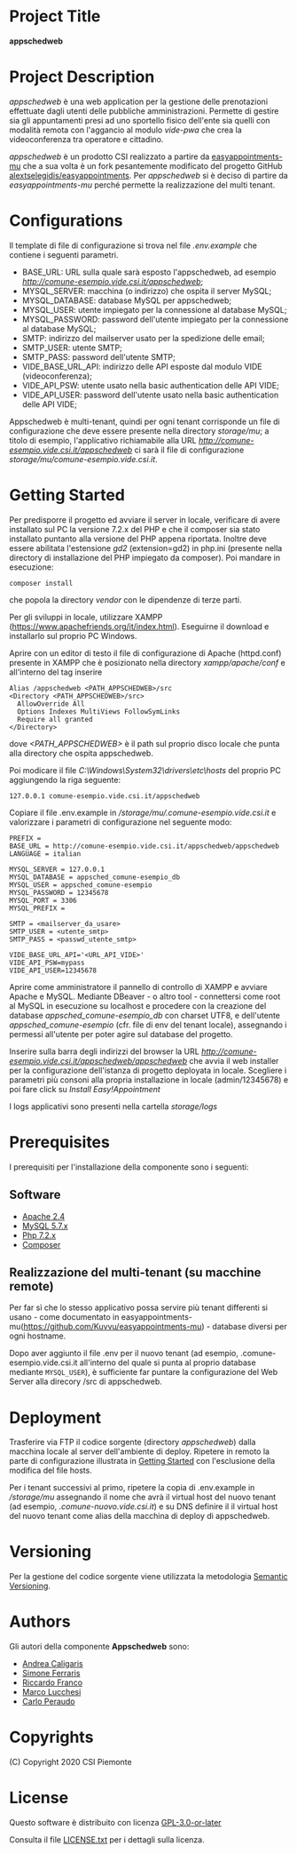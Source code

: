 # Project Title
**appschedweb**

# Project Description
_appschedweb_ è una web application per la gestione delle prenotazioni effettuate dagli utenti delle pubbliche amministrazioni.
Permette di gestire sia gli appuntamenti presi ad uno sportello fisico dell'ente sia quelli con modalità remota con l'aggancio al modulo *vide-pwa*
che crea la videoconferenza tra operatore e cittadino.

_appschedweb_ è un prodotto CSI realizzato a partire da [easyappointments-mu](https://github.com/Kuvvu/easyappointments-mu) che a sua volta è
un fork pesantemente modificato del progetto GitHub [alextselegidis/easyappointments](https://github.com/alextselegidis/easyappointments).
Per _appschedweb_ si è deciso di partire da *easyappointments-mu* perché permette la realizzazione del multi tenant.

# Configurations
Il template di file di configurazione si trova nel file *.env.example* che contiene i seguenti parametri.

* BASE_URL: URL sulla quale sarà esposto l'appschedweb, ad esempio *http://comune-esempio.vide.csi.it/appschedweb*;
* MYSQL_SERVER: macchina (o indirizzo) che ospita il server MySQL;
* MYSQL_DATABASE: database MySQL per appschedweb;
* MYSQL_USER: utente impiegato per la connessione al database MySQL;
* MYSQL_PASSWORD: password dell'utente impiegato per la connessione al database MySQL;
* SMTP: indirizzo del mailserver usato per la spedizione delle email;
* SMTP_USER: utente SMTP;
* SMTP_PASS: password dell'utente SMTP;
* VIDE_BASE_URL_API: indirizzo delle API esposte dal modulo VIDE (videoconferenza);
* VIDE_API_PSW: utente usato nella basic authentication delle API VIDE;
* VIDE_API_USER: password dell'utente usato nella basic authentication delle API VIDE;

Appschedweb è multi-tenant, quindi per ogni tenant corrisponde un file di configurazione che deve essere presente nella directory
*storage/mu*; a titolo di esempio, l'applicativo richiamabile alla URL *http://comune-esempio.vide.csi.it/appschedweb* ci sarà
il file di configurazione *storage/mu/comune-esempio.vide.csi.it*.

# Getting Started
Per predisporre il progetto ed avviare il server in locale,  verificare di avere installato sul PC la versione 7.2.x del PHP e
che il composer sia stato installato puntanto alla versione del PHP appena riportata. Inoltre deve essere abilitata l'estensione
*gd2* (extension=gd2) in php.ini (presente nella directory di installazione del PHP impiegato da composer). Poi mandare in esecuzione:

```
composer install
```
che popola la directory _vendor_ con le dipendenze di terze parti.

Per gli sviluppi in locale, utilizzare XAMPP (https://www.apachefriends.org/it/index.html). Eseguirne il download e installarlo sul proprio PC Windows.

Aprire con un editor di testo il file di configurazione di Apache (httpd.conf) presente in XAMPP che è posizionato nella
directory *xampp/apache/conf* e all'interno del tag <IfModule alias_module> inserire

```
Alias /appschedweb <PATH_APPSCHEDWEB>/src
<Directory <PATH_APPSCHEDWEB>/src>
  AllowOverride All
  Options Indexes MultiViews FollowSymLinks
  Require all granted
</Directory>
```
dove _<PATH_APPSCHEDWEB>_ è il path sul proprio disco locale che punta alla directory che ospita appschedweb.

Poi modicare il file _C:\Windows\System32\drivers\etc\hosts_ del proprio PC aggiungendo la riga seguente:

```
127.0.0.1 comune-esempio.vide.csi.it/appschedweb
```

Copiare il file .env.example in _/storage/mu/.comune-esempio.vide.csi.it_ e valorizzare i parametri di configurazione nel seguente modo:
```
PREFIX =
BASE_URL = http://comune-esempio.vide.csi.it/appschedweb/appschedweb
LANGUAGE = italian

MYSQL_SERVER = 127.0.0.1
MYSQL_DATABASE = appsched_comune-esempio_db
MYSQL_USER = appsched_comune-esempio
MYSQL_PASSWORD = 12345678
MYSQL_PORT = 3306
MYSQL_PREFIX =

SMTP = <mailserver_da_usare>
SMTP_USER = <utente_smtp>
SMTP_PASS = <passwd_utente_smtp>

VIDE_BASE_URL_API='<URL_API_VIDE>'
VIDE_API_PSW=mypass
VIDE_API_USER=12345678
```

Aprire come amministratore il pannello di controllo di XAMPP e avviare Apache e MySQL.
Mediante DBeaver - o altro tool - connettersi come root al MySQL in esecuzione su localhost e procedere con la creazione del
database _appsched_comune-esempio_db_ con charset UTF8, e dell'utente _appsched_comune-esempio_ (cfr. file di env del tenant locale),
assegnando i permessi all'utente per poter agire sul database del progetto.

Inserire sulla barra degli indirizzi del browser la URL _http://comune-esempio.vide.csi.it/appschedweb/appschedweb_ che avvia il web
installer per la configurazione dell'istanza di progetto deployata in locale. Scegliere i parametri più consoni alla propria
installazione in locale (admin/12345678) e poi fare click su *Install Easy!Appointment*

I logs applicativi sono presenti nella cartella *storage/logs*

# Prerequisites
I prerequisiti per l'installazione della componente sono i seguenti:

## Software
* [Apache 2.4](https://www.apache.org)
* [MySQL 5.7.x](https://www.mysql.com)
* [Php 7.2.x](https://www.php.net)
* [Composer](https://getcomposer.org/)

## Realizzazione del multi-tenant (su macchine remote)

Per far sì che lo stesso applicativo possa servire più tenant differenti si usano - come documentato in
easyappointments-mu(https://github.com/Kuvvu/easyappointments-mu) - database diversi per ogni hostname.

Dopo aver aggiunto il file .env per il nuovo tenant (ad esempio, .comune-esempio.vide.csi.it all'interno del quale si punta al proprio database
mediante ```MYSQL_USER```), è sufficiente far puntare la configurazione del Web Server alla direcory /src di appschedweb.

# Deployment
Trasferire via FTP il codice sorgente (directory *appschedweb*) dalla macchina locale al server dell'ambiente di deploy.
Ripetere in remoto la parte di configurazione illustrata in [Getting Started](#getting-started) con l'esclusione della modifica del file hosts.

Per i tenant successivi al primo, ripetere la copia di .env.example in _/storage/mu_ assegnando il nome che avrà il virtual host del
nuovo tenant (ad esempio, _.comune-nuovo.vide.csi.it_) e su DNS definire il il virtual host del nuovo tenant come alias della macchina
di deploy di appschedweb.

# Versioning
Per la gestione del codice sorgente viene utilizzata la metodologia [Semantic Versioning](https://semver.org/).

# Authors
Gli autori della componente **Appschedweb** sono:

- [Andrea Caligaris](mailto:andrea.caligaris@csi.it)
- [Simone Ferraris](mailto:simone.ferraris@csi.it)
- [Riccardo Franco](mailto:riccardo.franco@csi.it)
- [Marco Lucchesi](mailto:marco.lucchesi@consulenti.csi.it)
- [Carlo Peraudo](mailto:carlo.peraudo@consulenti.csi.it)

# Copyrights
(C) Copyright 2020 CSI Piemonte

# License
Questo software è distribuito con licenza [GPL-3.0-or-later](https://www.gnu.org/licenses/gpl-3.0.html)

Consulta il file [LICENSE.txt](LICENSE.txt) per i dettagli sulla licenza.
